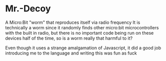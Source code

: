 # Mr.-Decoy
A Micro:Bit "worm" that reproduces itself via radio frequency
It is technically a worm since it randomly finds other micro:bit microcontrollers with the built in radio, but there is no important
code being run on these devices half of the time, so is a worm really that harmful to it?

Even though it uses a strange amalgamation of Javascript, it did a good job introducing me to the language and
writing this was fun as fuck
